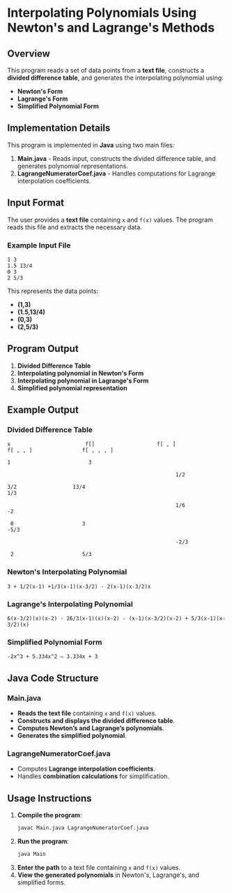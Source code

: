 # Interpolating Polynomials Using Newton's and Lagrange's Methods

## Overview
This program reads a set of data points from a **text file**, constructs a **divided difference table**, and generates the interpolating polynomial using:
- **Newton's Form**
- **Lagrange's Form**
- **Simplified Polynomial Form**

## Implementation Details
This program is implemented in **Java** using two main files:
1. **Main.java** - Reads input, constructs the divided difference table, and generates polynomial representations.
2. **LagrangeNumeratorCoef.java** - Handles computations for Lagrange interpolation coefficients.

## Input Format
The user provides a **text file** containing `x` and `f(x)` values. The program reads this file and extracts the necessary data.

### **Example Input File**
```
1 3
1.5 13/4
0 3
2 5/3
```
This represents the data points:
- **(1,3)**
- **(1.5,13/4)**
- **(0,3)**
- **(2,5/3)**

## Program Output
1. **Divided Difference Table**
2. **Interpolating polynomial in Newton's Form**
3. **Interpolating polynomial in Lagrange's Form**
4. **Simplified polynomial representation**

## Example Output
### **Divided Difference Table**
```
x                        f[]                    f[ , ]                 f[ , , ]                f[ , , , ]

1                         3                        

                                                      1/2    

3/2                  13/4                                                1/3

                                                      1/6                                                  -2

 0                      3                                                       -5/3

                                                      -2/3

 2                      5/3  
```

### **Newton's Interpolating Polynomial**
```
3 + 1/2(x-1) +1/3(x-1)(x-3/2) - 2(x-1)(x-3/2)x
```

### **Lagrange's Interpolating Polynomial**
```
6(x-3/2)(x)(x-2) - 26/3(x-1)(x)(x-2) - (x-1)(x-3/2)(x-2) + 5/3(x-1)(x-3/2)(x)
```

### **Simplified Polynomial Form**
```
-2x^3 + 5.334x^2 – 3.334x + 3
```

## Java Code Structure
### **Main.java**
- **Reads the text file** containing `x` and `f(x)` values.
- **Constructs and displays the divided difference table**.
- **Computes Newton’s and Lagrange’s polynomials**.
- **Generates the simplified polynomial**.

### **LagrangeNumeratorCoef.java**
- Computes **Lagrange interpolation coefficients**.
- Handles **combination calculations** for simplification.

## Usage Instructions
1. **Compile the program**:
   ```bash
   javac Main.java LagrangeNumeratorCoef.java
   ```
2. **Run the program**:
   ```bash
   java Main
   ```
3. **Enter the path** to a text file containing `x` and `f(x)` values.
4. **View the generated polynomials** in Newton's, Lagrange's, and simplified forms.
